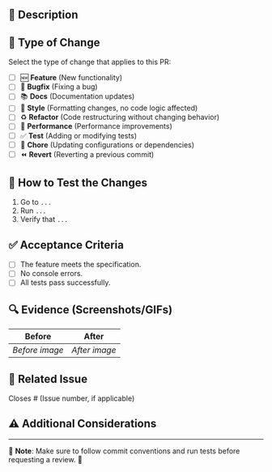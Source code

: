 ## 🚀 Description

<!-- Briefly describe what changes were made in this PR and why. -->

## 📌 Type of Change

Select the type of change that applies to this PR:

- [ ] 🆕 **Feature** (New functionality)
- [ ] 🐛 **Bugfix** (Fixing a bug)
- [ ] 📚 **Docs** (Documentation updates)
- [ ] 🎨 **Style** (Formatting changes, no code logic affected)
- [ ] ♻️ **Refactor** (Code restructuring without changing behavior)
- [ ] 🚀 **Performance** (Performance improvements)
- [ ] ✅ **Test** (Adding or modifying tests)
- [ ] 🔧 **Chore** (Updating configurations or dependencies)
- [ ] ⏪ **Revert** (Reverting a previous commit)

## 🔄 How to Test the Changes

<!-- Provide clear instructions on how to verify the changes. -->
1. Go to `...`
2. Run `...`
3. Verify that `...`

## ✅ Acceptance Criteria

<!-- Specify the conditions that must be met to approve the PR. -->
- [ ] The feature meets the specification.
- [ ] No console errors.
- [ ] All tests pass successfully.

## 🔍 Evidence (Screenshots/GIFs)

<!-- If the change is visual or affects the UI, attach screenshots or GIFs. -->
| Before | After |
|--------|-------|
| _Before image_ | _After image_ |

## 🔗 Related Issue

Closes # (Issue number, if applicable)

## ⚠️ Additional Considerations

<!-- Add any other relevant information that should be taken into account. -->

---

📌 **Note**: Make sure to follow commit conventions and run tests before requesting a review. 🚀
